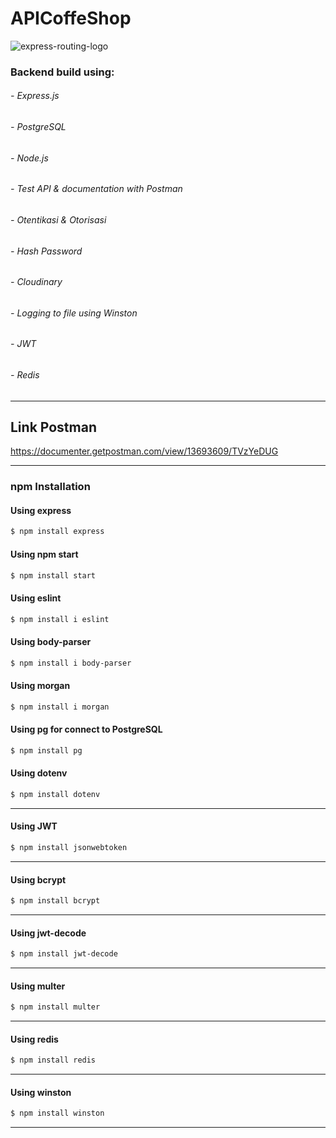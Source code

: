 # APICoffeShop

![express-routing-logo](https://user-images.githubusercontent.com/64014794/104838631-c970b680-58ee-11eb-9fbe-60532e724bd6.png)



### Backend build using:
###### - Express.js
###### - PostgreSQL
###### - Node.js
###### - Test API & documentation with Postman
###### - Otentikasi & Otorisasi
###### - Hash Password
###### - Cloudinary
###### - Logging to file using Winston
###### - JWT
###### - Redis

-------------

## Link Postman
https://documenter.getpostman.com/view/13693609/TVzYeDUG

------------

### npm Installation

#### Using express
```bash
$ npm install express
```
#### Using npm start
```bash
$ npm install start
```
#### Using eslint
```bash
$ npm install i eslint
```
#### Using body-parser
```bash
$ npm install i body-parser
```
#### Using morgan
```bash
$ npm install i morgan
```
#### Using pg for connect to PostgreSQL
```bash
$ npm install pg
```
#### Using dotenv
```bash
$ npm install dotenv
```
-------------
#### Using JWT
```bash
$ npm install jsonwebtoken
```
-------------
#### Using bcrypt
```bash
$ npm install bcrypt
```
-------------
#### Using jwt-decode
```bash
$ npm install jwt-decode
```
-------------
#### Using multer
```bash
$ npm install multer
```
-------------
#### Using redis
```bash
$ npm install redis
```
-------------
#### Using winston
```bash
$ npm install winston
```
-------------
